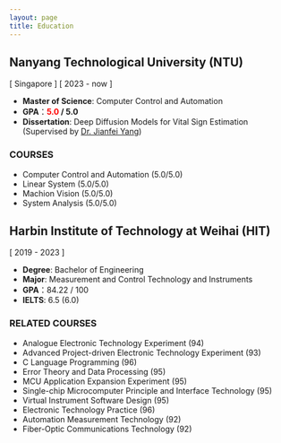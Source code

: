 ```yaml
---
layout: page
title: Education
---
```


## **Nanyang Technological University (NTU)**
[ Singapore ]
[ 2023 - now ]
- <b>Master of Science</b>: Computer Control and Automation
- <b>GPA</b>：**<font color='red'>5.0</font> / 5.0**
- <b>Dissertation</b>: Deep Diffusion Models for Vital Sign Estimation (Supervised by [Dr. Jianfei Yang](https://marsyang.site/))

### **COURSES**
- Computer Control and Automation (5.0/5.0)
- Linear System (5.0/5.0)
- Machion Vision (5.0/5.0)
- System Analysis (5.0/5.0)

## **Harbin Institute of Technology at Weihai (HIT)**
[ 2019 - 2023 ]
- <b>Degree</b>: Bachelor of Engineering
- <b>Major</b>: Measurement and Control Technology and Instruments
- <b>GPA</b>：84.22 / 100
- <b>IELTS</b>: 6.5 (6.0)

### **RELATED COURSES**
- Analogue Electronic Technology Experiment (94)
- Advanced Project-driven Electronic Technology Experiment (93)
- C Language Programming (96)
- Error Theory and Data Processing (95)
- MCU Application Expansion Experiment (95)
- Single-chip Microcomputer Principle and Interface Technology (95)
- Virtual Instrument Software Design (95)
- Electronic Technology Practice (96)
- Automation Measurement Technology (92)
- Fiber-Optic Communications Technology (92)
